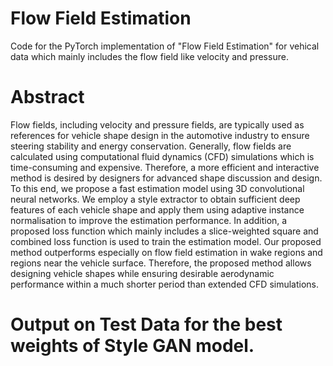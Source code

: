# Flow Field Estimation 

Code for the PyTorch implementation of "Flow Field Estimation" for vehical data which mainly includes the flow field like velocity and pressure.

# Abstract

Flow fields, including velocity and pressure fields, are typically used as references for
vehicle shape design in the automotive industry to ensure steering stability and energy
conservation. Generally, flow fields are calculated using computational fluid dynamics
(CFD) simulations which is time-consuming and expensive. Therefore, a more efficient
and interactive method is desired by designers for advanced shape discussion and design.
To this end, we propose a fast estimation model using 3D convolutional neural networks.
We employ a style extractor to obtain sufficient deep features of each vehicle shape and
apply them using adaptive instance normalisation to improve the estimation performance.
In addition, a proposed loss function which mainly includes a slice-weighted square and combined loss function is used to train the estimation model. Our proposed method outperforms especially on flow field estimation in wake regions and regions near the vehicle surface. Therefore, the proposed method allows designing vehicle shapes while ensuring desirable aerodynamic performance within a much shorter period than extended CFD simulations.

# Output on Test Data for the best weights of Style GAN model.

